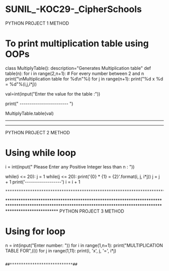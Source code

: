 # SUNIL_-KOC29-_CipherSchools
PYTHON PROJECT 1 METHOD
# To print multiplication table using OOPs

class MultiplyTable():
    description="Generates Multiplication table"
    def table(n):
        for i in range(2,n+1): 
          # For every number between 2 and n
            print("\nMultiplication table for %d\n"%i)
            for j in range(n+1):
                print("%d x %d = %d"%(i,j,i*j))

val=int(input("Enter the value for the table :"))

print(" ------------------------ ")

MultiplyTable.table(val)


********************************************************************************************************************************************************************
********************************************************************************************************************************************************************

PYTHON PROJECT 2 METHOD
# Using while loop
i = int(input(" Please Enter any Positive Integer less than n : "))


while(i <= 20):
    j = 1
    while(j <= 20):
        print('{0}  *  {1}  =  {2}'.format(i, j, i*j))
        j = j + 1
    print('------------------')
    i = i + 1
    
    
    
    **********************************************************************************************************************************************************************
**********************************************************************************************************************************************************************  PYTHON PROJECT 3 METHOD
# Using for loop
n = int(input("Enter number: "))
for i in range(1,n+1):
    print("MULTIPLICATION TABLE FOR",(i))
    for j in range(1,11):
        print(i, 'x', j, '=', i*j)
        
        
                                            
                                            
                                            
                                            ##****************************##
